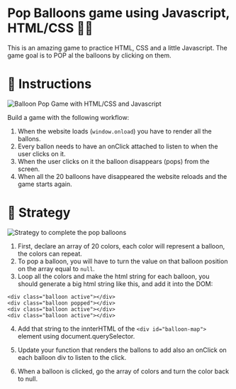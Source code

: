 # Pop Balloons game using Javascript, HTML/CSS 🎈🎊

This is an amazing game to practice HTML, CSS and a little Javascript.
The game goal is to POP al the balloons by clicking on them.

# 📝 Instructions

![Balloon Pop Game with HTML/CSS and Javascript](https://github.com/breatheco-de/exercise-pop-baloons-javascript/blob/master/preview.gif?raw=true)

Build a game with the following workflow:

1. When the website loads (`window.onload`) you have to render all the ballons.
2. Every ballon needs to have an onClick attached to listen to when the user clicks on it.
3. When the user clicks on it the balloon disappears (pops) from the screen.
4. When all the 20 balloons have disappeared the website reloads and the game starts again.

# 💪 Strategy

![Strategy to complete the pop balloons](https://github.com/breatheco-de/exercise-pop-baloons-javascript/blob/master/strategy.png?raw=true)

1. First, declare an array of 20 colors, each color will represent a balloon, the colors can repeat.
2. To pop a balloon, you will have to turn the value on that balloon position on the array equal to `null`. 
3. Loop all the colors and make the html string for each balloon, you should generate a big html string like this, and add it into the DOM:

```
<div class="balloon active"></div>
<div class="balloon popped"></div>
<div class="balloon active"></div>
<div class="balloon active"></div>
```

4. Add that string to the innterHTML of the `<div id="balloon-map">` element using document.querySelector.

5. Update your function that renders the ballons to add also an onClick on each balloon div to listen to the click.

6. When a balloon is clicked, go the array of colors and turn the color back to null.
